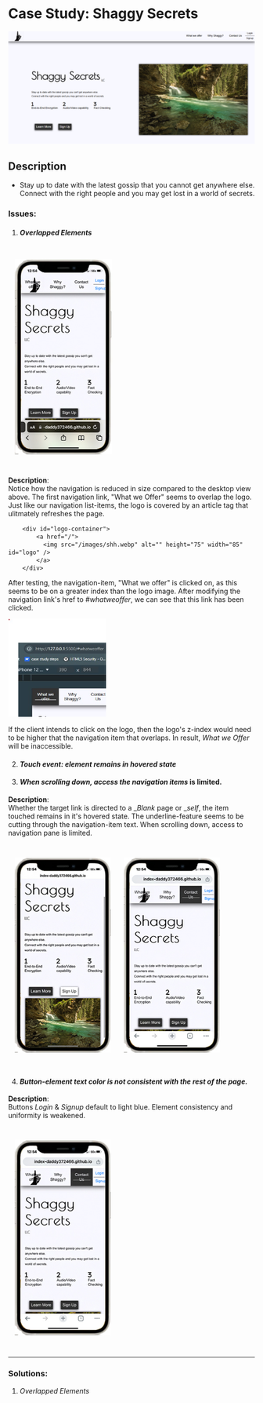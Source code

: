 # Case Study: Shaggy Secrets
<img src="./images/desktop.png"/>

## Description

- Stay up to date with the latest gossip that you cannot get anywhere else.
Connect with the right people and you may get lost in a world of secrets.

### Issues:

1. #### _Overlapped Elements_ <br>

<img src="./images/problemissue.jpg" style="transform:scale(.88);"/>

**Description**: <br> Notice how the navigation is reduced in size compared to the desktop view above. The first navigation link, "What we Offer" seems to overlap the logo. Just like our navigation list-items, the logo is covered by an article tag that ulitmately refreshes the page.

```
    <div id="logo-container">
        <a href="/">
          <img src="/images/shh.webp" alt="" height="75" width="85" id="logo" />
        </a>
    </div>
```

After testing, the navigation-item, "What we offer" is clicked on, as this seems to be on a greater index than the logo image.
After modifying the navigation link's href to _#whatweoffer_, we can see that this link has been clicked.

<img src="./images/overlapresult.jpg" style="width:200px;height:200px"/>

If the client intends to click on the logo, then the logo's z-index would need to be higher that the navigation item that overlaps. In result, _What we Offer_ will be inaccessible. 




2. #### _Touch event: element remains in hovered state_ <br>
3. #### _When scrolling down, access the navigation items_ is limited. <br>

**Description**: <br>Whether the target link is directed to a __Blank_ page or __self_, the item touched remains in it's hovered state. The underline-feature seems to be cutting through the navigation-item text.
When scrolling down, access to navigation pane is limited.

<img src="./images/problemissue3.jpg" style="transform:scale(.88);"/><img src="./images/problemissue2.jpg" style="transform:scale(.88);"/>


4. #### _Button-element text color is not consistent with the rest of the page._ <br>

**Description**: <br> Buttons _Login_ & _Signup_ default to light blue. Element consistency and uniformity is weakened. 

<img src="./images/problemissue2.jpg" style="transform:scale(.88);"/>

_____

### Solutions:

1. _Overlapped Elements_

